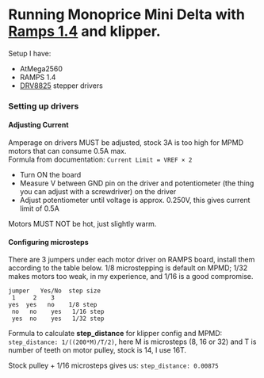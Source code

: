# Running Monoprice Mini Delta with [Ramps 1.4](https://reprap.org/wiki/RAMPS_1.4) and klipper.

Setup I have:
- AtMega2560
- RAMPS 1.4
- [DRV8825](https://www.pololu.com/product/2133) stepper drivers

### Setting up drivers
#### Adjusting Current
Amperage on drivers MUST be adjusted, stock 3A is too high for MPMD motors that can consume 0.5A max.  
Formula from documentation: `Current Limit = VREF × 2`

- Turn ON the board
- Measure V between GND pin on the driver and potentiometer (the thing you can adjust with a screwdriver) on the driver
- Adjust potentiometer until voltage is approx. 0.250V, this gives current limit of 0.5A

Motors MUST NOT be hot, just slightly warm.

#### Configuring microsteps
There are 3 jumpers under each motor driver on RAMPS board, install them according to the table below.
1/8 microstepping is default on MPMD; 1/32 makes motors too weak, in my experience, and 1/16 is a good compromise.
```
jumper   Yes/No  step size
 1     2    3
yes  yes   no    1/8 step
 no   no    yes   1/16 step
 yes  no    yes   1/32 step
```
Formula to calculate **step_distance** for klipper config and MPMD:  
`step_distance: 1/((200*M)/T/2)`, here M is microsteps (8, 16 or 32) and T is number of teeth on motor pulley, stock is 14, I use 16T.

Stock pulley + 1/16 microsteps gives us: `step_distance: 0.00875`
